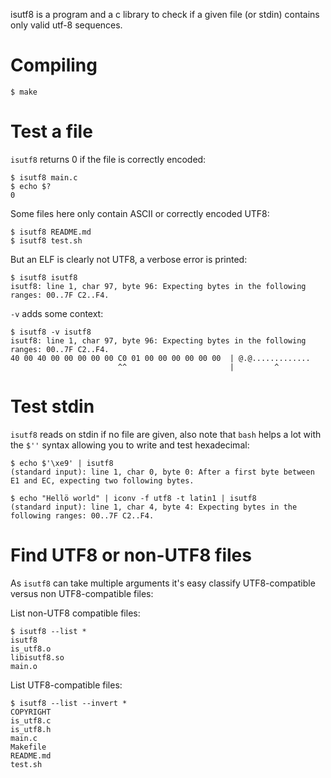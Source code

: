 isutf8 is a program and a c library to check if a given file (or stdin) contains only
valid utf-8 sequences.

# Compiling

    $ make

# Test a file

`isutf8` returns 0 if the file is correctly encoded:

    $ isutf8 main.c
    $ echo $?
    0

Some files here only contain ASCII or correctly encoded UTF8:

    $ isutf8 README.md
    $ isutf8 test.sh

But an ELF is clearly not UTF8, a verbose error is printed:

    $ isutf8 isutf8
    isutf8: line 1, char 97, byte 96: Expecting bytes in the following ranges: 00..7F C2..F4.

`-v` adds some context:

    $ isutf8 -v isutf8
    isutf8: line 1, char 97, byte 96: Expecting bytes in the following ranges: 00..7F C2..F4.
    40 00 40 00 00 00 00 00 C0 01 00 00 00 00 00 00  | @.@.............
                            ^^                       |         ^

# Test stdin

`isutf8` reads on stdin if no file are given, also note that `bash`
helps a lot with the `$''` syntax allowing you to write and test hexadecimal:

    $ echo $'\xe9' | isutf8
    (standard input): line 1, char 0, byte 0: After a first byte between E1 and EC, expecting two following bytes.

    $ echo "Hellö world" | iconv -f utf8 -t latin1 | isutf8
    (standard input): line 1, char 4, byte 4: Expecting bytes in the following ranges: 00..7F C2..F4.

# Find UTF8 or non-UTF8 files

As `isutf8` can take multiple arguments it's easy classify
UTF8-compatible versus non UTF8-compatible files:

List non-UTF8 compatible files:

    $ isutf8 --list *
    isutf8
    is_utf8.o
    libisutf8.so
    main.o

List UTF8-compatible files:

    $ isutf8 --list --invert *
    COPYRIGHT
    is_utf8.c
    is_utf8.h
    main.c
    Makefile
    README.md
    test.sh
